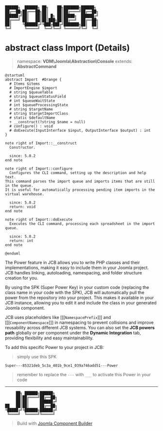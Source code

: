 ```
██████╗  ██████╗ ██╗    ██╗███████╗██████╗
██╔══██╗██╔═══██╗██║    ██║██╔════╝██╔══██╗
██████╔╝██║   ██║██║ █╗ ██║█████╗  ██████╔╝
██╔═══╝ ██║   ██║██║███╗██║██╔══╝  ██╔══██╗
██║     ╚██████╔╝╚███╔███╔╝███████╗██║  ██║
╚═╝      ╚═════╝  ╚══╝╚══╝ ╚══════╝╚═╝  ╚═╝
```
# abstract class Import (Details)
> namespace: **VDM\Joomla\Abstraction\Console**
> extends: **AbstractCommand**

```uml
@startuml
abstract Import  #Orange {
  # Items $items
  # ImportEngine $import
  # string $queueTable
  # string $queueStatusField
  # int $queueWaitState
  # int $queueProcessingState
  # string $targetName
  # string $targetImportClass
  # static $defaultName
  + __construct(?string $name = null)
  # configure() : void
  # doExecute(InputInterface $input, OutputInterface $output) : int
}

note right of Import::__construct
  Constructor.

  since: 5.0.2
end note

note right of Import::configure
  Configures the CLI command, setting up the description and help text.
This command parses the import queue and imports items that are still in the queue.
It is useful for automatically processing pending item imports in the virtual warehouse.

  since: 5.0.2
  return: void
end note

note right of Import::doExecute
  Executes the CLI command, processing each spreadsheet in the import queue.

  since: 5.0.2
  return: int
end note
 
@enduml
```

The Power feature in JCB allows you to write PHP classes and their implementations, making it easy to include them in your Joomla project. JCB handles linking, autoloading, namespacing, and folder structure creation for you.

By using the SPK (Super Power Key) in your custom code (replacing the class name in your code with the SPK), JCB will automatically pull the power from the repository into your project. This makes it available in your JCB instance, allowing you to edit it and include the class in your generated Joomla component.

JCB uses placeholders like [[[`NamespacePrefix`]]] and [[[`ComponentNamespace`]]] in namespacing to prevent collisions and improve reusability across different JCB systems. You can also set the **JCB powers path** globally or per component under the **Dynamic Integration** tab, providing flexibility and easy maintainability.

To add this specific Power to your project in JCB:

> simply use this SPK
```
Super---85321deb_5c3a_401b_9ce1_039a746add51---Power
```
> remember to replace the `---` with `___` to activate this Power in your code

---
```
     ██╗ ██████╗██████╗
     ██║██╔════╝██╔══██╗
     ██║██║     ██████╔╝
██   ██║██║     ██╔══██╗
╚█████╔╝╚██████╗██████╔╝
 ╚════╝  ╚═════╝╚═════╝
```
> Build with [Joomla Component Builder](https://git.vdm.dev/joomla/Component-Builder)

